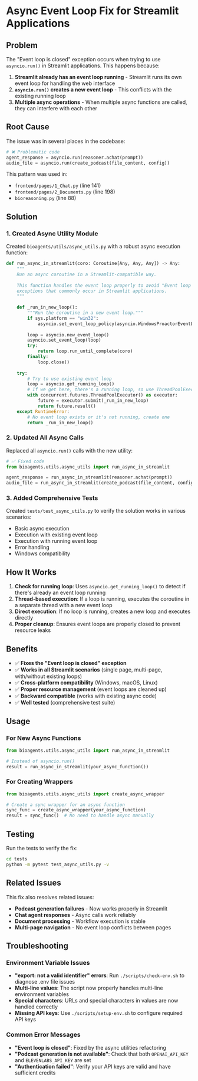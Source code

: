 # Async Event Loop Fix for Streamlit Applications

## Problem

The "Event loop is closed" exception occurs when trying to use `asyncio.run()` in Streamlit applications. This happens because:

1. **Streamlit already has an event loop running** - Streamlit runs its own event loop for handling the web interface
2. **`asyncio.run()` creates a new event loop** - This conflicts with the existing running loop
3. **Multiple async operations** - When multiple async functions are called, they can interfere with each other

## Root Cause

The issue was in several places in the codebase:

```python
# ❌ Problematic code
agent_response = asyncio.run(reasoner.achat(prompt))
audio_file = asyncio.run(create_podcast(file_content, config))
```

This pattern was used in:
- `frontend/pages/1_Chat.py` (line 141)
- `frontend/pages/2_Documents.py` (line 198)
- `bioreasoning.py` (line 88)

## Solution

### 1. Created Async Utility Module

Created `bioagents/utils/async_utils.py` with a robust async execution function:

```python
def run_async_in_streamlit(coro: Coroutine[Any, Any, Any]) -> Any:
    """
    Run an async coroutine in a Streamlit-compatible way.
    
    This function handles the event loop properly to avoid "Event loop is closed"
    exceptions that commonly occur in Streamlit applications.
    """
    
    def _run_in_new_loop():
        """Run the coroutine in a new event loop."""
        if sys.platform == "win32":
            asyncio.set_event_loop_policy(asyncio.WindowsProactorEventLoopPolicy())
        
        loop = asyncio.new_event_loop()
        asyncio.set_event_loop(loop)
        try:
            return loop.run_until_complete(coro)
        finally:
            loop.close()
    
    try:
        # Try to use existing event loop
        loop = asyncio.get_running_loop()
        # If we get here, there's a running loop, so use ThreadPoolExecutor
        with concurrent.futures.ThreadPoolExecutor() as executor:
            future = executor.submit(_run_in_new_loop)
            return future.result()
    except RuntimeError:
        # No event loop exists or it's not running, create one
        return _run_in_new_loop()
```

### 2. Updated All Async Calls

Replaced all `asyncio.run()` calls with the new utility:

```python
# ✅ Fixed code
from bioagents.utils.async_utils import run_async_in_streamlit

agent_response = run_async_in_streamlit(reasoner.achat(prompt))
audio_file = run_async_in_streamlit(create_podcast(file_content, config))
```

### 3. Added Comprehensive Tests

Created `tests/test_async_utils.py` to verify the solution works in various scenarios:

- Basic async execution
- Execution with existing event loop
- Execution with running event loop
- Error handling
- Windows compatibility

## How It Works

1. **Check for running loop**: Uses `asyncio.get_running_loop()` to detect if there's already an event loop running
2. **Thread-based execution**: If a loop is running, executes the coroutine in a separate thread with a new event loop
3. **Direct execution**: If no loop is running, creates a new loop and executes directly
4. **Proper cleanup**: Ensures event loops are properly closed to prevent resource leaks

## Benefits

- ✅ **Fixes the "Event loop is closed" exception**
- ✅ **Works in all Streamlit scenarios** (single page, multi-page, with/without existing loops)
- ✅ **Cross-platform compatibility** (Windows, macOS, Linux)
- ✅ **Proper resource management** (event loops are cleaned up)
- ✅ **Backward compatible** (works with existing async code)
- ✅ **Well tested** (comprehensive test suite)

## Usage

### For New Async Functions

```python
from bioagents.utils.async_utils import run_async_in_streamlit

# Instead of asyncio.run()
result = run_async_in_streamlit(your_async_function())
```

### For Creating Wrappers

```python
from bioagents.utils.async_utils import create_async_wrapper

# Create a sync wrapper for an async function
sync_func = create_async_wrapper(your_async_function)
result = sync_func()  # No need to handle async manually
```

## Testing

Run the tests to verify the fix:

```bash
cd tests
python -m pytest test_async_utils.py -v
```

## Related Issues

This fix also resolves related issues:
- **Podcast generation failures** - Now works properly in Streamlit
- **Chat agent responses** - Async calls work reliably
- **Document processing** - Workflow execution is stable
- **Multi-page navigation** - No event loop conflicts between pages

## Troubleshooting

### Environment Variable Issues
- **"export: not a valid identifier" errors**: Run `./scripts/check-env.sh` to diagnose .env file issues
- **Multi-line values**: The script now properly handles multi-line environment variables
- **Special characters**: URLs and special characters in values are now handled correctly
- **Missing API keys**: Use `./scripts/setup-env.sh` to configure required API keys

### Common Error Messages
- **"Event loop is closed"**: Fixed by the async utilities refactoring
- **"Podcast generation is not available"**: Check that both `OPENAI_API_KEY` and `ELEVENLABS_API_KEY` are set
- **"Authentication failed"**: Verify your API keys are valid and have sufficient credits 